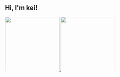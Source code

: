 ## Hi, I'm kei!


<div>
  <a href="https://github.com/anuraghazra/github-readme-stats" target="_blank" rel="noopener noreferrer">
    <img height="180" src="https://github-readme-stats.vercel.app/api?username=kei-academic&count_private=true&show_icons=true&theme=react" />
  </a>

  <a href="https://github.com/anuraghazra/github-readme-stats" target="_blank" rel="noopener noreferrer">
    <img height="180" src="https://github-readme-stats.vercel.app/api/top-langs/?username=kei-academic&langs_count=8&layout=compact&theme=react" />
  </a>
</div>